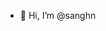 - 👋 Hi, I’m @sanghn

<!---
sanghn/sanghn is a ✨ special ✨ repository because its `README.md` (this file) appears on your GitHub profile.
You can click the Preview link to take a look at your changes.
--->
